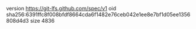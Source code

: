 version https://git-lfs.github.com/spec/v1
oid sha256:6391ffc8f008bfdf8664cda6f1482e76ceb042e1ee8e7bf1d05ee1356808d4d3
size 4836
